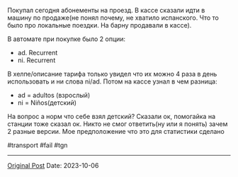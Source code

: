 Покупал сегодня абонементы на проезд. В кассе сказали идти в машину по продаже(не понял почему, не хватило испанского. Что то было про локальные поездки. На барну продавали в кассе).

В автомате при покупке было 2 опции:
- ad. Recurrent
- ni. Recurrent

В хелпе/описание тарифа только увидел что их можно 4 раза в день использовать и ни слова  ni/ad. Потом на кассе узнал в чем разница:
- ad = adultos (взрослый)
- ni = Niños(детский)

На вопрос а норм что себе взял детский? Сказали ок, помогайка на станции тоже сказал ок. Никто не смог ответить(ну или я понять) зачем 2 разные версии. Мое предположение что это для статистики сделано

#transport #fail #tgn

---
[Original Post](https://t.me/lev2tarragona/1626)
Date: 2023-10-06

